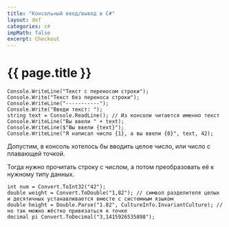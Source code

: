 ```yaml
---
title: "Консольный ввод/вывод в C#"
layout: def
categories: c#
impMath: false
excerpt: Checkout
---
```


# {{ page.title }}

```
Console.WriteLine("Текст с переносом строки");
Console.Write("Текст без переноса строки");
Console.WriteLine("-----------");
Console.Write("Введи текст: ");
string text = Console.ReadLine(); // Из консоли читается именно текст
Console.WriteLine("Вы ввели " + text);
Console.WriteLine($"Вы ввели {text}");
Console.WriteLine("Я написал число {1}, а вы ввели {0}", text, 42);
```

Допустим, в консоль хотелось бы вводить целое число, или число с плавающей точкой.

Тогда нужно прочитать строку с числом, а потом преобразовать её к нужному типу данных.

```
int num = Convert.ToInt32("42");
double weight = Convert.ToDouble("1,82"); // символ разделителя целых и десятичных устанавливается вместе с системным языком
double height = Double.Parse("1.82", CultureInfo.InvariantCulture); // но так можно жёстко привязаться к точке
decimal pi Convert.ToDecimal("3,1415926535898");
```
